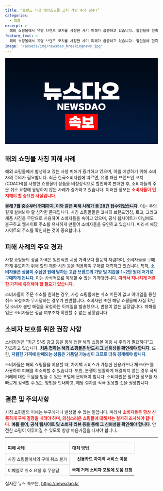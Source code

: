 ```yaml
---
title: “브랜드 사칭 해외쇼핑몰 코치 가방 주의 필수!”
categories:
  - 법률
excerpt: >
  해외 쇼핑몰에서 유명 브랜드 코치를 사칭한 사기 피해가 급증하고 있습니다. 할인율에 현혹되어 주문 후 취소가 불가능한 경우가 발생하므로 소비자들은 주의가 필요합니다.
feature_text: >
  해외 쇼핑몰에서 유명 브랜드 코치를 사칭한 사기 피해가 급증하고 있습니다. 할인율에 현혹되어 주문 후 취소가 불가능한 경우가 발생하므로 소비자들은 주의가 필요합니다.
image: '/assets/img/newsdao_breakingnews.jpg'
---
```


<p><img src="/assets/img/newsdao_breakingnews.jpg" alt="flaretime 속보" /></p>

<h2 data-ke-size="size26">해외 쇼핑몰 사칭 피해 사례</h2>

<p data-ke-size="size16"></p> 

<p>해외 쇼핑몰에서 발생하고 있는 사칭 피해가 증가하고 있으며, 이를 예방하기 위해 소비자의 주의가 필요합니다. 최근 한국소비자원에 따르면, 유명 패션 브랜드인 코치(COACH)를 사칭한 쇼핑몰이 상품을 비정상적으로 할인하여 판매한 후, 소비자들의 주문 취소 요청에 응답하지 않는 사례가 증가하고 있습니다. 이러한 정보는 <b><span style="color: #ee2323;">소비자들이 인지해야 할 중요한 사실입니다</span></b>. </p>

<p><b><span style="background-color: #21538527;">올해 7월 중순부터 현재까지, 이와 같은 피해 사례가 총 28건 접수되었습니다</span></b>. 이는 주의 깊게 살펴봐야 할 심각한 문제입니다. 사칭 쇼핑몰들은 코치의 브랜드명칭, 로고, 그리고 제품 사진을 무단으로 사용하여 소비자들을 속이고 있으며, 공식 웹사이트가 아님에도 불구하고 웹사이트 주소를 유사하게 만들어 소비자들을 유인하고 있습니다. 따라서 해당 사이트의 주소를 확인하는 것이 중요합니다.</p>

<h2 data-ke-size="size26">피해 사례의 주요 경과</h2>

<p data-ke-size="size16"></p> 

<p>사칭 쇼핑몰의 상품 가격은 일반적인 시장 가격보다 월등히 저렴하며, 소비자들을 구매하게 유도하기 위해 할인 제한 시간 등을 적용하여 구매를 재촉하고 있습니다. 특히, <b><span style="color: #1a5490;">소비자들은 상품이 수십만 원에 달하는 고급 브랜드의 가방 및 지갑을 1~2만 원대 저가로 구매하게 됩니다</span></b>. 이는 상식적으로 이해할 수 없는 가격대입니다. <b><span style="color: #ee2323;">따라서 지나치게 저렴한 가격에 유의해야 할 필요가 있습니다</span></b>.</p>

<p>소비자들이 주문 취소를 원하는 경우, 사칭 쇼핑몰에는 취소 버튼이 없고 이메일을 통한 취소 요청조차 무시당하는 경우가 빈번합니다. 소비자원 또한 해당 쇼핑몰에 사실 확인 및 소비자 불만 해결을 요청하는 이메일을 발송했으나, 반응이 없는 실정입니다. 피해를 입은 소비자들은 정품 여부조차 확인할 수 없는 상황입니다. </p>

<h2 data-ke-size="size26">소비자 보호를 위한 권장 사항</h2>

<p data-ke-size="size16"></p> 

<p>소비자원은 "최근 SNS 광고 등을 통해 접한 해외 쇼핑몰 이용 시 주의가 필요하다"고 강조하고 있습니다. <b><span style="background-color: #21538527;">처음 접하는 해외 쇼핑몰은 반드시 그 신뢰성을 확인해야 합니다</span></b>. 또한, <b><span style="color: #1a5490;">저렴한 가격에 판매되는 상품은 가품일 가능성이 크므로 더욱 경계해야 합니다</span></b>.</p>

<p>소비자들은 해외 쇼핑몰을 이용할 때, 차지백 서비스가 가능한 신용카드나 체크카드를 사용하여 피해를 최소화할 수 있습니다. 또한, 분쟁이 원활하게 해결되지 않는 경우 국제 거래에 대한 도움을 받을 수 있는 포털에 문의해야 합니다. 소비자원은 필요한 정보를 재빠르게 검색할 수 있는 방법을 안내하고, 해당 절차를 적극 활용할 것을 권장합니다. </p>

<h2 data-ke-size="size26">결론 및 주의사항</h2>

<p data-ke-size="size16"></p> 

<p>사칭 쇼핑몰의 피해는 누구에게나 발생할 수 있는 일입니다. 따라서 <b><span style="color: #ee2323;">소비자들은 항상 신중하게 구매 결정을 내려야 하며, 의심스러운 쇼핑몰에 대해서는 철저히 조사해야 합니다</span></b>. <b><span style="background-color: #21538527;">예를 들어, 공식 웹사이트 및 소비자 리뷰 등을 통해 그 신뢰성을 확인해야 합니다</span></b>. 안전한 쇼핑이 이루어질 수 있도록 항상 마음가짐을 다져야 합니다. </p>

<hr />

<table style="width: 100%; border-collapse: collapse;">
    <tr>
        <th style="text-align: left; border: 1px solid #dddddd; padding: 8px;">피해 사례</th>
        <th style="text-align: left; border: 1px solid #dddddd; padding: 8px;">대처 방법</th>
    </tr>
    <tr>
        <td style="border: 1px solid #dddddd; padding: 8px;">사칭 쇼핑몰에서의 구매 취소 불가</td>
        <td style="text-align: center; height: 17px;"><b>신용카드 차지백 서비스 이용</b></td>
    </tr>
    <tr>
        <td style="border: 1px solid #dddddd; padding: 8px;">이메일로 취소 요청 후 무응답</td>
        <td style="text-align: center; height: 17px;"><b>국제 거래 소비자 포털에 도움 요청</b></td>
    </tr>
</table>

<p data-ke-size="size16"></p> 
실시간 뉴스 속보는, <a href="https://newsdao.kr" rel="dofollow">https://newsdao.kr</a>


